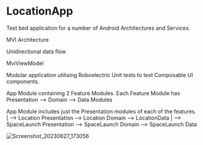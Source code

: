# LocationApp

Test bed application for a number of Android Architectures and Services.

MVI Architecture

Unidirectional data flow

MviViewModel

Modular application utilising Roboelectric Unit tests to test Composable UI components.

App Module containing 2 Feature Modules.
Each Feature Module has Presentation --> Domain --> Data Modules

App Module includes just the Presentation modules of each of the features.
|
--> Location Presentation --> Location Domain --> LocationData
|
--> SpaceLaunch Presentation --> SpaceLaunch Domain --> SpaceLaunch Data

![Screenshot_20230627_173056](https://github.com/bennettandy/LocationApp/assets/1751538/b7cef1ef-ad12-48cc-8e34-c51719ae0577)
